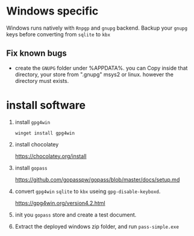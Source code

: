 # Windows specific

Windows runs natively with `Rnpgp` and `gnupg` backend.
Backup your `gnupg` keys before converting from `sqlite` to `kbx`

## Fix known bugs

- create the `GNUPG` folder under %APPDATA%.
you can Copy inside that directory, your store from ".gnupg" msys2 or linux.
however the directory must exists.

# install software

1. install `gpg4win`

    `winget install gpg4win`

1. install chocolatey

    https://chocolatey.org/install

1. install `gopass`

    https://github.com/gopasspw/gopass/blob/master/docs/setup.md

1. convert `gpg4win` `sqlite` to `kbx` useing `gpg-disable-keyboxd`.

    https://gpg4win.org/version4.2.html

1. init you `gopass` store and create a test document.

1. Extract the deployed windows zip folder, and run `pass-simple.exe`
   